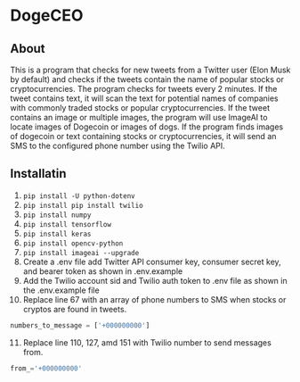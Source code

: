 # DogeCEO

## About
This is a program that checks for new tweets from a Twitter user (Elon Musk by default) and checks if the tweets contain the name of popular stocks or cryptocurrencies. The program checks for tweets every 2 minutes. If the tweet contains text, it will scan the text for potential names of companies with commonly traded stocks or popular cryptocurrencies. If the tweet contains an image or multiple images, the program will use ImageAI to locate images of Dogecoin or images of dogs. If the program finds images of dogecoin or text containing stocks or cryptocurrencies, it will send an SMS to the configured phone number using the Twilio API.

## Installatin

1. <code>pip install -U python-dotenv</code>
2. <code>pip install pip install twilio</code>
3. <code>pip install numpy</code>
4. <code>pip install tensorflow</code>
5. <code>pip install keras</code>
6. <code>pip install opencv-python</code>
7. <code>pip install imageai --upgrade</code>
8. Create a .env file add Twitter API consumer key, consumer secret key, and bearer token as shown in .env.example
9. Add the Twilio account sid and Twilio auth token to .env file as shown in the .env.example file
10. Replace line 67 with an array of phone numbers to SMS when stocks or cryptos are found in tweets.
```python
numbers_to_message = ['+000000000']
```
11. Replace line 110, 127, amd 151 with Twilio number to send messages from. 
```python
from_='+000000000'
```